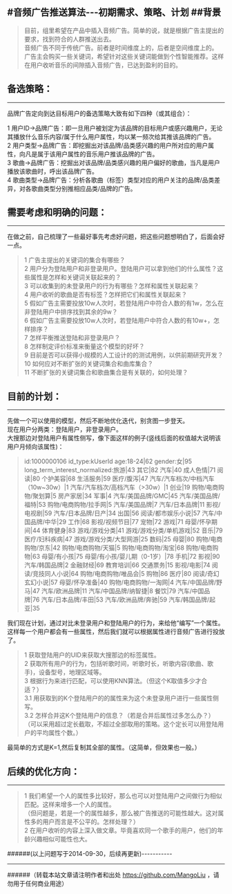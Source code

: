 #音频广告推送算法---初期需求、策略、计划
##背景
--------------------------------
>目前，组里希望在产品中插入音频广告。简单的说，就是根据广告主提出的要求，找到符合的人群推送出去。<br>
>音频广告不同于传统广告。前者是时间维度上的，后者是空间维度上的。<br>
>广告主会购买一些关键词，希望针对这些关键词能做到个性智能推荐。这样在用户收听音乐的间隙插入音频广告，已达到盈利的目的。<br>


## 备选策略：
--------------------------------
品牌广告定向到达目标用户的备选策略大致有如下四种（或其组合）：<br>
>
1 用户ID->品牌广告：即一旦用户被划定为该品牌的目标用户或感兴趣用户，无论其播放什么音乐内容/属于什么用户属性，均以某一频次给其推该品牌的广告。<br>
2 用户类型->品牌广告：即挖掘出对该品牌/品类感兴趣的用户所对应的用户属性，向凡是属于该用户属性的音乐用户推该品牌的广告。<br>
3 歌曲->品牌广告：挖掘出对该品牌/品类感兴趣的用户偏好的歌曲，当凡是用户播放该歌曲时，呼出该品牌广告。<br>
4 歌曲类型->品牌广告：分析各歌曲（标签）类型对应的用户关注的品牌/品类差异，对各歌曲类型分别推相应品类/品牌的广告。<br>

## 需要考虑和明确的问题：
--------------------------------
在做之前，自己梳理了一些最好事先考虑好问题，把这些问题想明白了，后面会好一点。<br>
>   1 广告主提出的关键词的集合有哪些？<br>
    2 用户分为登陆用户和非登录用户。登陆用户可以拿到他们的什么属性？这些属性是怎样和关键词关联起来的？<br>
    3 可以收集到的未登录用户的行为有哪些？怎样和属性关联起来？<br>
    4 用户收听的歌曲是否有标签？怎样把它们和属性关联起来？<br>
    5 假如广告主需要投放10w人次时，若登陆用户中符合人数的有1w，怎么在非登陆用户中排序找到其余的9w？<br>
    6 假如广告主需要投放10w人次时，若登陆用户中符合人数的有10w+，怎样排序？<br>
    7 怎样平衡推送登陆和非登录用户？<br>
    8 怎样制定评价标准来衡量这个模型的好坏？<br>
    9 目前是否可以获得小规模的人工设计的的测试用例，以供前期研究开发？<br>
    10 如何应对不断扩张的关键词集合和曲库集合？<br>
    11 不断扩张的关键词集合和歌曲集合是有关联的，如何处理？<br>


## 目前的计划：
--------------------------------
先做一个可以使用的模型，然后不断地优化迭代，别贪图一步登天。<br>
现在用户分两类：登陆用户，非登录用户。<br>
大搜那边对登陆用户有属性侧写，像下面这样的例子(竖线后面的权值越大说明该用户月倾向该属性)：<br>
>   id:1000000106   id_type:kUserId age:18-24|62    gender:女|95     long_term_interest_normalized:旅游|43 其它|82 汽车|40 成人色情|71 阅读|80 个护美容|68 生活服务|59 医疗/腹泻|47 汽车/汽车档次/中档汽车（10w~30w）|1 汽车/汽车档次/高档汽车（>30w）|1 创业|19 购物/电商购物/聚划算|5 房产家居|34 军事|4 汽车/美国品牌/GMC|45 汽车/美国品牌/福特|53 购物/电商购物/拉手网|5 汽车/美国品牌|7 汽车/日本品牌|11 影视/电视剧|59 汽车/日本品牌/日产|34 出国|56 阅读/都市娱乐小说|57 汽车/中国品牌/中华|29 工作|68 影视/视频节目|77 宠物|72 游戏|71 母婴/怀孕期间|44 体育健身|83 游戏/游戏分类|41 游戏/游戏分类/单机游戏|52 音乐|79 医疗/妇科疾病|47 游戏/游戏分类/大型网游|25 数码|25 母婴|80 购物/电商购物/京东|42 购物/电商购物/天猫|5 购物/电商购物/淘宝|68 购物/电商购物|63 母婴/有小孩|75 母婴/有小孩/婴儿期（0-1岁）|78 手机|72 影视|90 汽车/韩国品牌|2 金融财经|69 教育培训|66 交通票务|15 影视/电影|74 阅读/竞技同人小说|64 购物/电商购物/唯品会|5 购物|86 医疗|80 阅读/奇幻玄幻小说|57 母婴/怀孕准备|40 购物/电商购物/一淘网|4 汽车/中国品牌/野马|47 汽车/欧洲品牌|11 汽车/中国品牌/纳智捷|8 餐饮|79 汽车/中国品牌|76 汽车/日本品牌/丰田|53 汽车/欧洲品牌/奔驰|59 汽车/韩国品牌/起亚|35 <br>

我们现在计划，通过对比未登录用户和登陆用户的行为，来给他“编写”一个属性。这样每一个用户都会有一些属性，然后我们就可以根据属性进行音频广告进行投放了。<br>
>  1 获取登陆用户的UID来获取大搜那边的标签属性。<br>
   2 获取所有用户的行为，包括听歌时间，听歌时长，听歌内容(歌曲、歌手)，设备型号，地理区域等。<br>
   3 根据行为来进行匹配，可以使用KNN算法。（但这个K取值多少才合适？）<br>
     3.1 用获取到的K个登陆用户的的属性来为这个未登录用户进行一些属性侧写。<br>
     3.2 怎样合并这K个登陆用户的信息？（若是合并后属性过多怎么办？）<br>
     （可以采用超过定长截取，不超过全部取用的策略。这个定长可以用登陆用户的平均属性个数。）<br>
     
最简单的方式是K=1,然后复制其全部的属性。（这简单，但效果也一般。）<br>

## 后续的优化方向：
--------------------------------
>  1 我们希望一个人的属性多比较好，那么也可以对登陆用户之间做行为相似匹配。这样来增多一个人的属性。<br>（但问题是，若是一个的属性越多，那么被广告推送的可能性越大。这对属性多的用户而言是不公平的。怎样处理？）<br>
   2 在用户收听的内容上深入做文章。毕竟喜欢同一个歌手的用户，他们的年龄兴趣相似可能性也大。<br>


######(以上问题写于2014-09-30，后续再更新)-----------

--------------------------------
######（转载本站文章请注明作者和出处 https://github.com/MangoLiu ，请勿用于任何商业用途）

